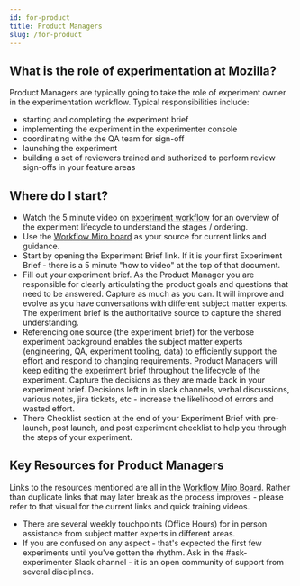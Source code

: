 ```yaml
---
id: for-product
title: Product Managers
slug: /for-product
---
```


## What is the role of experimentation at Mozilla?
Product Managers are typically going to take the role of experiment owner in the experimentation workflow.  Typical responsibilities include:
*  starting and completing the experiment brief
*  implementing the experiment in the experimenter console
*  coordinating withe the QA team for sign-off
*  launching the experiment
*  building a set of reviewers trained and authorized to perform review sign-offs in your feature areas

## Where do I start?
*  Watch the 5 minute video on [experiment workflow](https://experimenter.info/workflow/overview) for an overview of the experiment lifecycle to understand the stages / ordering.
*  Use the [Workflow Miro board](https://experimenter.info/workflow/overview) as your source for current links and guidance.
*  Start by opening the Experiment Brief link.  If it is your first Experiment Brief - there is a 5 minute "how to video" at the top of that document.   
*  Fill out your experiment brief.  As the Product Manager you are responsible for clearly articulating the product goals and questions that need to be answered.  Capture as much as you can.  It will improve and evolve as you have conversations with different subject matter experts.  The experiment brief is the authoritative source to capture the shared understanding.  
*  Referencing one source (the experiment brief) for the verbose experiment background enables the subject matter experts (engineering, QA, experiment tooling, data) to efficiently support the effort and respond to changing requirements.   Product Managers will keep editing the experiment brief throughout the lifecycle of the experiment. Capture the decisions as they are made back in your experiment brief.  Decisions left in in slack channels, verbal discussions, various notes, jira tickets, etc - increase the likelihood of errors and wasted effort. 
*  There Checklist section at the end of your Experiment Brief with pre-launch, post launch, and post experiment checklist to help you through the steps of your experiment.

## Key Resources for Product Managers
Links to the resources mentioned are all in the [Workflow Miro Board](https://experimenter.info/workflow/overview).  Rather than duplicate links that may later break as the process improves - please refer to that visual for the current links and quick training videos. 
*  There are several weekly touchpoints (Office Hours) for in person assistance from subject matter experts in different areas.  
*  If you are confused on any aspect - that's expected the first few experiments until you've gotten the rhythm.  Ask in the #ask-experimenter Slack channel - it is an open community of support from several disciplines.   

